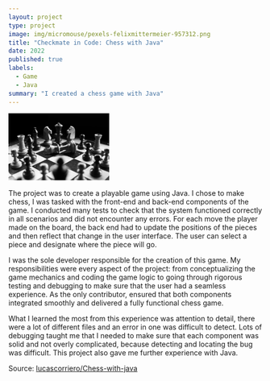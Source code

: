 ```yaml
---
layout: project
type: project
image: img/micromouse/pexels-felixmittermeier-957312.png
title: "Checkmate in Code: Chess with Java"
date: 2022
published: true
labels:
  - Game
  - Java
summary: "I created a chess game with Java"
---
```


<div class="text-center p-4">
  <img width="200px" src="../img/micromouse/pexels-felixmittermeier-957312.png" class="img-thumbnail" >
</div>

The project was to create a playable game using Java. I chose to make chess, I was tasked with the front-end and back-end components of the game. I conducted many tests to check that the system functioned correctly in all scenarios and did not encounter any errors. For each move the player made on the board, the back end had to update the positions of the pieces and then reflect that change in the user interface. The user can select a piece and designate where the piece will go.

I was the sole developer responsible for the creation of this game. My responsibilities were every aspect of the project: from conceptualizing the game mechanics and coding the game logic to going through rigorous testing and debugging to make sure that the user had a seamless experience. As the only contributor, ensured that both components integrated smoothly and delivered a fully functional chess game.

What I learned the most from this experience was attention to detail, there were a lot of different files and an error in one was difficult to detect. Lots of debugging taught me that I needed to make sure that each component was solid and not overly complicated, because detecting and locating the bug was difficult. This project also gave me further experience with Java.  


Source: <a href="https://github.com/lucascorriero/Chess-with-Java"><i class="large github icon "></i>lucascorriero/Chess-with-java</a>
